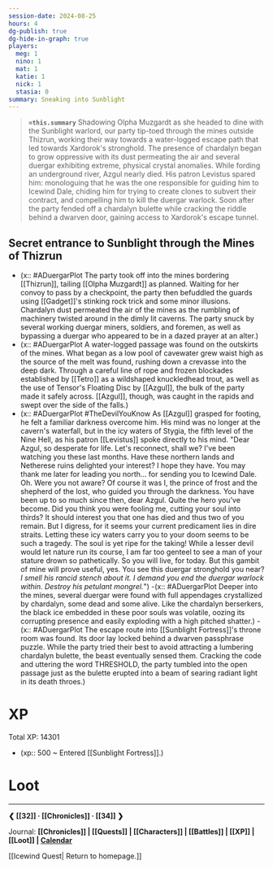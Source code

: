 ```yaml
---
session-date: 2024-08-25
hours: 4
dg-publish: true
dg-hide-in-graph: true
players:
  meg: 1
  nino: 1
  mat: 1
  katie: 1
  nick: 1
  stasia: 0
summary: Sneaking into Sunblight
---
```


> **`=this.summary`**
> Shadowing Olpha Muzgardt as she headed to dine with the Sunblight warlord, our party tip-toed through the mines outside Thizrun, working their way towards a water-logged escape path that led towards Xardorok's stronghold. The presence of chardalyn began to grow oppressive with its dust permeating the air and several duergar exhibiting extreme, physical crystal anomalies. While fording an underground river, Azgul nearly died. His patron Levistus spared him: monologuing that he was the one responsible for guiding him to Icewind Dale, chiding him for trying to create clones to subvert their contract, and compelling him to kill the duergar warlock. Soon after the party fended off a chardalyn bulette while cracking the riddle behind a dwarven door, gaining access to Xardorok's escape tunnel.

## Secret entrance to Sunblight through the Mines of Thizrun
- (x:: #ADuergarPlot The party took off into the mines bordering [[Thizrun]], tailing [[Olpha Muzgardt]] as planned. Waiting for her convoy to pass by a checkpoint, the party then befuddled the guards using [[Gadget]]'s stinking rock trick and some minor illusions. Chardalyn dust permeated the air of the mines as the rumbling of machinery twisted around in the dimly lit caverns. The party snuck by several working duergar miners, soldiers, and foremen, as well as bypassing a duergar who appeared to be in a dazed prayer at an alter.)
- (x:: #ADuergarPlot A water-logged passage was found on the outskirts of the mines. What began as a low pool of cavewater grew waist high as the source of the melt was found, rushing down a crevasse into the deep dark. Through a careful line of rope and frozen blockades established by [[Tetro]] as a wildshaped knuckledhead trout, as well as the use of Tensor's Floating Disc by [[Azgul]], the bulk of the party made it safely across. [[Azgul]], though, was caught in the rapids and swept over the side of the falls.)
- (x:: #ADuergarPlot #TheDevilYouKnow As [[Azgul]] grasped for footing, he felt a familiar darkness overcome him. His mind was no longer at the cavern's waterfall, but in the icy waters of Stygia, the fifth level of the Nine Hell, as his patron [[Levistus]] spoke directly to his mind. "Dear Azgul, so desperate for life. Let's reconnect, shall we? I've been watching you these last months. Have these northern lands and Netherese ruins delighted your interest? I hope they have. You may thank me later for leading you north... for sending you to Icewind Dale. Oh. Were you not aware? Of course it was I, the prince of frost and the shepherd of the lost, who guided you through the darkness. You have been up to so much since then, dear Azgul. Quite the hero you've become. Did you think you were fooling me, cutting your soul into thirds? It should interest you that one has died and thus two of you remain. But I digress, for it seems your current predicament lies in dire straits. Letting these icy waters carry you to your doom seems to be such a tragedy. The soul is yet ripe for the taking! While a lesser devil would let nature run its course, I am far too genteel to see a man of your stature drown so pathetically. So you will live, for today. But this gambit of mine will prove useful, yes. You see this duergar stronghold you near? *I smell his rancid stench about it. I demand you end the duergar warlock within. Destroy his petulant mongrel.*")
-(x:: #ADuergarPlot Deeper into the mines, several duergar were found with full appendages crystallized by chardalyn, some dead and some alive. Like the chardalyn berserkers, the black ice embedded in these poor souls was volatile, oozing its corrupting presence and easily exploding with a high pitched shatter.)
-(x:: #ADuergarPlot The escape route into [[Sunblight Fortress]]'s throne room was found. Its door lay locked behind a dwarven passphrase puzzle. While the party tried their best to avoid attracting a lumbering chardalyn bulette, the beast eventually sensed them. Cracking the code and uttering the word THRESHOLD, the party tumbled into the open passage just as the bulette erupted into a beam of searing radiant light in its death throes.)

# XP
Total XP: 14301
- (xp:: 500 ~ Entered [[Sunblight Fortress]].)

# Loot


---
**❮ [[32]] · [[Chronicles]] ·  [[34]] ❯**

Journal: **[[Chronicles]] | [[Quests]] |  [[Characters]] | [[Battles]] | [[XP]] | [[Loot]] | [Calendar](https://app.fantasy-calendar.com/calendars/38f9e3f5098bac1f655a4fb4241f35eb)**

[[Icewind Quest| Return to homepage.]]